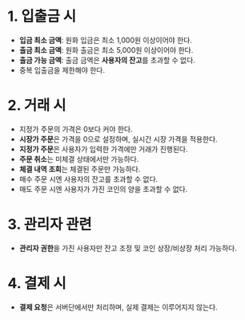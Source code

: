 # 1. 입출금 시
- **입금 최소 금액**: 원화 입금은 최소 1,000원 이상이어야 한다.
- **출금 최소 금액**: 원화 출금은 최소 5,000원 이상이어야 한다.
- **출금 가능 금액**: 출금 금액은 **사용자의 잔고**를 초과할 수 없다.
- 중복 입출금을 제한해야 한다.
# 2. 거래 시
- 지정가 주문의 가격은 0보다 커야 한다.
- **시장가 주문**은 가격을 0으로 설정하며, 실시간 시장 가격을 적용한다.
- **지정가 주문**은 사용자가 입력한 가격에만 거래가 진행된다.
- **주문 취소**는 미체결 상태에서만 가능하다.
- **체결 내역 조회**는 체결된 주문만 가능하다.
- 매수 주문 시엔 사용자의 잔고를 초과할 수 없다.
- 매도 주문 시엔 사용자가 가진 코인의 양을 초과할 수 없다.
# 3. 관리자 관련
- **관리자 권한**을 가진 사용자만 잔고 조정 및 코인 상장/비상장 처리 가능하다.
# 4. 결제 시
- **결제 요청**은 서버단에서만 처리하며, 실제 결제는 이루어지지 않는다.

